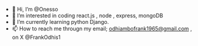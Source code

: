 - 👋 Hi, I’m @Onesso
- 👀 I’m interested in coding react.js , node , express, mongoDB
- 🌱 I’m currently learning python Django. 
- 📫 How to reach me througn my email; odhiambofrank1965@gmail.com , on X @FrankOdhis1

<!---
Onesso/Onesso is a ✨ special ✨ repository because its `README.md` (this file) appears on your GitHub profile.
You can click the Preview link to take a look at your changes.
--->
